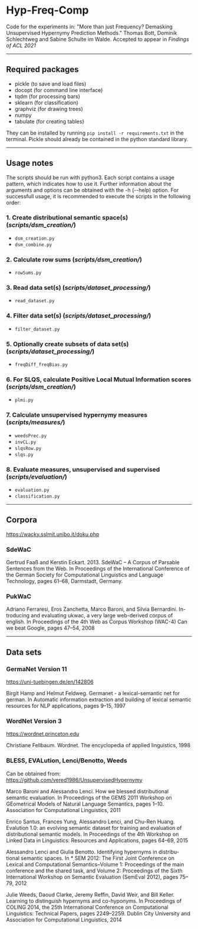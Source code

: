 # Hyp-Freq-Comp

Code for the experiments in: "More than just Frequency? Demasking Unsupervised Hypernymy Prediction Methods." Thomas Bott, Dominik Schlechtweg and Sabine Schulte im Walde. Accepted to appear in *Findings of ACL 2021*

---

## Required packages

- pickle (to save and load files)
- docopt (for command line interface)
- tqdm (for processing bars)
- sklearn (for classification)
- graphviz (for drawing trees)
- numpy
- tabulate (for creating tables)

They can be installed by running ```pip install -r requirements.txt``` in the terminal. Pickle should already be contained in the python standard library.

---

## Usage notes

The scripts should be run with python3. Each script contains a usage pattern, which indicates how to use it. Further information about the arguments and options can be obtained with the -h (--help) option.
For successfull usage, it is recommended to execute the scripts in the following order:

### 1. Create distributional semantic space(s) (*scripts/dsm_creation/*)

- ``dsm_creation.py``
- ``dsm_combine.py``

### 2. Calculate row sums (*scripts/dsm_creation/*)

- ``rowSums.py``

### 3. Read data set(s) (*scripts/dataset_processing/*)

- ``read_dataset.py``

### 4. Filter data set(s) (*scripts/dataset_processing/*)

- ``filter_dataset.py``

### 5. Optionally create subsets of data set(s) (*scripts/dataset_processing/*)

- ``freqDiff_freqBias.py``

### 6. For SLQS, calculate Positive Local Mutual Information scores (*scripts/dsm_creation/*)

- ``plmi.py``

### 7. Calculate unsupervised hypernymy measures (*scripts/measures/*)

- ``weedsPrec.py``
- ``invCL.py``
- ``slqsRow.py``
- ``slqs.py``

### 8. Evaluate measures, unsupervised and supervised (*scripts/evaluation/*)

- ``evaluation.py``
- ``classification.py``

---

## Corpora

<https://wacky.sslmit.unibo.it/doku.php>

### SdeWaC

Gertrud Faaß and Kerstin Eckart. 2013. SdeWaC – A Corpus of Parsable Sentences from the Web. In Proceedings of the International Conference of the German Society for Computational Linguistics and Language Technology, pages 61–68, Darmstadt, Germany.

### PukWaC

Adriano Ferraresi, Eros Zanchetta, Marco Baroni, and Silvia Bernardini. In- troducing and evaluating ukwac, a very large web-derived corpus of english. In Proceedings of the 4th Web as Corpus Workshop (WAC-4) Can we beat Google, pages 47–54, 2008

---

## Data sets

### GermaNet Version 11

<https://uni-tuebingen.de/en/142806>

Birgit Hamp and Helmut Feldweg. Germanet - a lexical-semantic net for german. In Automatic information extraction and building of lexical semantic resources for NLP applications, pages 9–15, 1997

### WordNet Version 3

<https://wordnet.princeton.edu>

Christiane Fellbaum. Wordnet. The encyclopedia of applied linguistics, 1998

### BLESS, EVALution, Lenci/Benotto, Weeds

Can be obtained from: <https://github.com/vered1986/UnsupervisedHypernymy>

Marco Baroni and Alessandro Lenci. How we blessed distributional semantic evaluation. In Proceedings of the GEMS 2011 Workshop on GEometrical Models of Natural Language Semantics, pages 1–10. Association for Computational Linguistics, 2011

Enrico Santus, Frances Yung, Alessandro Lenci, and Chu-Ren Huang. Evalution 1.0: an evolving semantic dataset for training and evaluation of distributional semantic models. In Proceedings of the 4th Workshop on Linked Data in Linguistics: Resources and Applications, pages 64–69, 2015

Alessandro Lenci and Giulia Benotto. Identifying hypernyms in distribu- tional semantic spaces. In * SEM 2012: The First Joint Conference on Lexical and Computational Semantics–Volume 1: Proceedings of the main conference and the shared task, and Volume 2: Proceedings of the Sixth International Workshop on Semantic Evaluation (SemEval 2012), pages 75–79, 2012

Julie Weeds, Daoud Clarke, Jeremy Reffin, David Weir, and Bill Keller. Learning to distinguish hypernyms and co-hyponyms. In Proceedings of COLING 2014, the 25th International Conference on Computational Linguistics: Technical Papers, pages 2249–2259. Dublin City University and Association for Computational Linguistics, 2014
